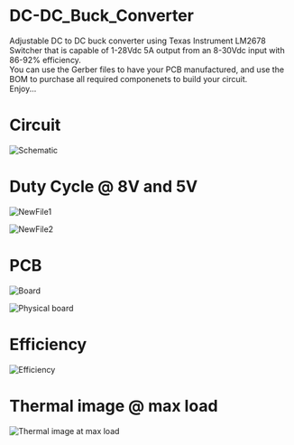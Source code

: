 # DC-DC_Buck_Converter  
Adjustable DC to DC buck converter using Texas Instrument LM2678 Switcher that is capable of 1-28Vdc 5A output from an 8-30Vdc input with 86-92% efficiency.    
You can use the Gerber files to have your PCB manufactured, and use the BOM to purchase all required componenets to build your circuit.  
Enjoy...  

# Circuit  
![Schematic](https://user-images.githubusercontent.com/55294493/64899167-f6e48a80-d63e-11e9-9533-1345a9696155.JPG)  

# Duty Cycle @ 8V and 5V
![NewFile1](https://user-images.githubusercontent.com/55325587/65063518-4672d100-d933-11e9-9d27-28c2e784a8bd.png)  

![NewFile2](https://user-images.githubusercontent.com/55325587/65063526-496dc180-d933-11e9-85d2-67d0e546c157.png)  

# PCB
![Board](https://user-images.githubusercontent.com/55294493/64897648-01038a80-d639-11e9-9574-50bb8f996f63.png)  

![Physical board](https://user-images.githubusercontent.com/55325587/65214770-1543ef00-da60-11e9-9102-1ea4c62d2c4e.JPG)  

# Efficiency  
![Efficiency](https://user-images.githubusercontent.com/55325587/65214286-428f9d80-da5e-11e9-82d7-abdcd29cfbf0.JPG)  

# Thermal image @ max load  
![Thermal image at max load](https://user-images.githubusercontent.com/55325587/65214844-44f2f700-da60-11e9-8696-f4de5da5b18e.jpg)
